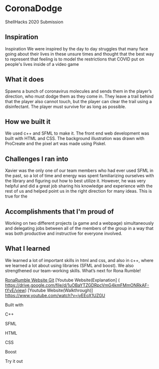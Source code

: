 # CoronaDodge
ShellHacks 2020 Submission
## Inspiration
Inspiration
We were inspired by the day to day struggles that many face going about their lives in these unsure times and thought that the best way to represent that feeling is to model the restrictions that COVID put on people's lives inside of a video game

## What it does
Spawns a bunch of coronavirus molecules and sends them in the player’s direction, who must dodge them as they come in. They leave a trail behind that the player also cannot touch, but the player can clear the trail using a disinfectant. The player must survive for as long as possible.

## How we built it
We used c++ and SFML to make it. The front end web development was built with HTML and CSS. The background illustration was drawn with ProCreate and the pixel art was made using Piskel.

## Challenges I ran into
Xavier was the only one of our team members who had ever used SFML in the past, so a lot of time and energy was spent familiarizing ourselves with the library and figuring out how to best utilize it. However, he was very helpful and did a great job sharing his knowledge and experience with the rest of us and helped point us in the right direction for many ideas. This is true for the 


## Accomplishments that I'm proud of
Working on two different projects (a game and a webpage) simultaneously and delegating jobs between all of the members of the group in a way that was both productive and instructive for everyone involved.


## What I learned
We learned a lot of important skills in html and css, and also in c++, where we learned a lot about using libraries (SFML and boost). We also strengthened our team-working skills.
What’s next for Rona Rumble!

[RonaRumble Website Git](https://github.com/Danni-Qu/ronarumble)
[Youtube Website(Explanation]  ( https://drive.google.com/file/d/1uOBaYTZGDRpcVmG4kmFMmONRkAF-tYvE/view)
[Youtube Website(Walkthrough)] https://www.youtube.com/watch?v=iyEEoX1UZGU

   

Built with

C++

SFML

HTML

CSS

Boost

Try it out
